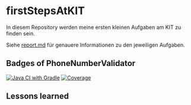 # firstStepsAtKIT
In diesem Repository werden meine ersten kleinen Aufgaben am KIT zu finden sein.

Siehe [report.md](report.md) für genauere Informationen zu den jeweiligen Aufgaben.

## Badges of PhoneNumberValidator
[![Java CI with Gradle](https://github.com/maximilianiKIT/firstStepsAtKIT/actions/workflows/gradle.yml/badge.svg?branch=main&event=push)](https://github.com/maximilianiKIT/firstStepsAtKIT/actions/workflows/gradle.yml)
[![Coverage](https://github.com/maximilianiKIT/firstStepsAtKIT/blob/main/.github/badges/jacoco.svg)](https://github.com/maximilianiKIT/firstStepsAtKIT/actions/workflows/coverage.yml)

## Lessons learned

